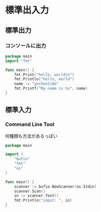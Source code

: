 # 標準出入力

## 標準出力

### コンソールに出力

```go
package main
import "fmt"

func main() {
    fmt.Print("hello, world\n")
    fmt.Println("hello, world")
    name := "yechentide"
    fmt.Printf("My name is %s", name)
}
```

## 標準入力

### Command Line Tool

何種類も方法があるっぽい
```go
package main

import (
    "bufio"
    "fmt"
    "os"
)

func main() {
    scanner := bufio.NewScanner(os.Stdin)
    scanner.Scan()
    in := scanner.Text()
    fmt.Println("input: ", in)
}
```

